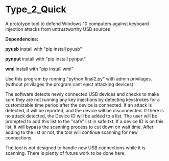 # Type_2_Quick
A prototype tool to defend Windows 10 computers against keyboard injection attacks from untrustworthy USB sources

**Dependencies:**

**pyusb**
install with "pip install pyusb"

**pynput**
install with "pip install pynput"

**wmi**
install with "pip install wmi"



Use this program by running
"python final2.py"
with admin privilages. (without privilages the program cant eject attacking devices)

The software detects newly connected USB devices and checks to make sure they are not running any key injections by detecting keystrokes for a customizable time period after the device is connected. If an attack is detected, it will be reported, and the device will be disconnected. 
If there is no attack detected, the Device ID will be added to a list. The user will be prompted to add this list to the "safe" list in safe.txt. If a device ID is on this list, it will bypass the scanning process to cut down on wait time. 
After adding to the list or not, the tool will continue scanning for new connections. 


The tool is not designed to handle new USB connections while it is scanning. There is plenty of future work to be done here. 
